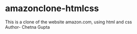 # amazonclone-htmlcss
This is a clone of the website amazon.com, using html and css
<br>
Author- Chetna Gupta
